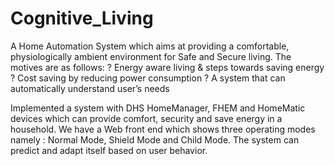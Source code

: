 # Cognitive_Living
A Home Automation System which aims at providing a comfortable, physiologically ambient environment for Safe and Secure living. The motives are as follows: 
?	Energy aware living & steps towards saving energy 
?	Cost saving by reducing power consumption
?	A system that can automatically understand user’s needs

Implemented a system with DHS HomeManager, FHEM and HomeMatic devices which can provide comfort, security and save energy in a household. We have a Web front end which shows three operating modes namely : Normal Mode, Shield Mode and Child Mode. The system can predict and adapt itself based on user behavior.

